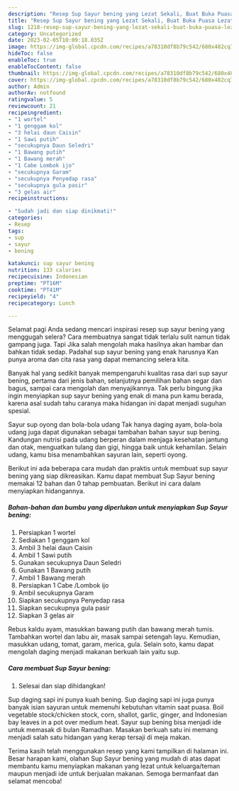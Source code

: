 ```yaml
---
description: "Resep Sup Sayur bening yang Lezat Sekali, Buat Buka Puasa Lezat Sekali"
title: "Resep Sup Sayur bening yang Lezat Sekali, Buat Buka Puasa Lezat Sekali"
slug: 1218-resep-sup-sayur-bening-yang-lezat-sekali-buat-buka-puasa-lezat-sekali
category: Uncategorized
date: 2023-02-05T10:09:18.035Z
image: https://img-global.cpcdn.com/recipes/a78310df8b79c542/680x482cq70/sup-sayur-bening-foto-resep-utama.jpg
hideToc: false
enableToc: true
enableTocContent: false
thumbnail: https://img-global.cpcdn.com/recipes/a78310df8b79c542/680x482cq70/sup-sayur-bening-foto-resep-utama.jpg
cover: https://img-global.cpcdn.com/recipes/a78310df8b79c542/680x482cq70/sup-sayur-bening-foto-resep-utama.jpg
author: Admin
authorAv: notfound
ratingvalue: 5
reviewcount: 21
recipeingredient:
- "1 wortel"
- "1 genggam kol"
- "3 helai daun Caisin"
- "1 Sawi putih"
- "secukupnya Daun Seledri"
- "1 Bawang putih"
- "1 Bawang merah"
- "1 Cabe Lombok ijo"
- "secukupnya Garam"
- "secukupnya Penyedap rasa"
- "secukupnya gula pasir"
- "3 gelas air"
recipeinstructions:

- "Sudah jadi dan siap dinikmati!"
categories:
- Resep
tags:
- sup
- sayur
- bening

katakunci: sup sayur bening 
nutrition: 133 calories
recipecuisine: Indonesian
preptime: "PT16M"
cooktime: "PT41M"
recipeyield: "4"
recipecategory: Lunch

---
```



Selamat pagi Anda sedang mencari inspirasi resep sup sayur bening yang menggugah selera? Cara membuatnya sangat tidak terlalu sulit namun tidak gampang juga. Tapi Jika salah mengolah maka hasilnya akan hambar dan bahkan tidak sedap. Padahal sup sayur bening yang enak harusnya Kan punya aroma dan cita rasa yang dapat memancing selera kita.


Banyak hal yang sedikit banyak mempengaruhi kualitas rasa dari sup sayur bening, pertama dari jenis bahan, selanjutnya pemilihan bahan segar dan bagus, sampai cara mengolah dan menyajikannya. Tak perlu bingung jika ingin menyiapkan sup sayur bening yang enak di mana pun kamu berada, karena asal sudah tahu caranya maka hidangan ini dapat menjadi suguhan spesial.

Sayur sup oyong dan bola-bola udang Tak hanya daging ayam, bola-bola udang juga dapat digunakan sebagai tambahan bahan sayur sup bening. Kandungan nutrisi pada udang berperan dalam menjaga kesehatan jantung dan otak, menguatkan tulang dan gigi, hingga baik untuk kehamilan. Selain udang, kamu bisa menambahkan sayuran lain, seperti oyong.


Berikut ini ada beberapa cara mudah dan praktis untuk membuat sup sayur bening yang siap dikreasikan. Kamu dapat membuat Sup Sayur bening memakai 12 bahan dan 0 tahap pembuatan. Berikut ini cara dalam menyiapkan hidangannya.

<!--inarticleads1-->

##### Bahan-bahan dan bumbu yang diperlukan untuk menyiapkan Sup Sayur bening:

1. Persiapkan 1 wortel
1. Sediakan 1 genggam kol
1. Ambil 3 helai daun Caisin
1. Ambil 1 Sawi putih
1. Gunakan secukupnya Daun Seledri
1. Gunakan 1 Bawang putih
1. Ambil 1 Bawang merah
1. Persiapkan 1 Cabe /Lombok ijo
1. Ambil secukupnya Garam
1. Siapkan secukupnya Penyedap rasa
1. Siapkan secukupnya gula pasir
1. Siapkan 3 gelas air


Rebus kaldu ayam, masukkan bawang putih dan bawang merah tumis. Tambahkan wortel dan labu air, masak sampai setengah layu. Kemudian, masukkan udang, tomat, garam, merica, gula. Selain soto, kamu dapat mengolah daging menjadi makanan berkuah lain yaitu sup. 

<!--inarticleads2-->

##### Cara membuat Sup Sayur bening:


1. Selesai dan siap dihidangkan!

Sup daging sapi ini punya kuah bening. Sup daging sapi ini juga punya banyak isian sayuran untuk memenuhi kebutuhan vitamin saat puasa. Boil vegetable stock/chicken stock, corn, shallot, garlic, ginger, and Indonesian bay leaves in a pot over medium heat. Sayur sup bening bisa menjadi ide untuk memasak di bulan Ramadhan. Masakan berkuah satu ini memang menjadi salah satu hidangan yang kerap tersaji di meja makan. 

Terima kasih telah menggunakan resep yang kami tampilkan di halaman ini. Besar harapan kami, olahan Sup Sayur bening yang mudah di atas dapat membantu kamu menyiapkan makanan yang lezat untuk keluarga/teman maupun menjadi ide untuk berjualan makanan. Semoga bermanfaat dan selamat mencoba!
